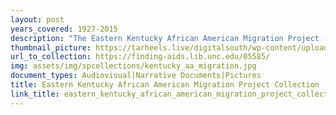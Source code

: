 ```yaml
---
layout: post
years_covered: 1927-2015
description: "The Eastern Kentucky African American Migration Project (EKAAMP) is a public humanities and archival collecting initiative directed by Karida Brown, an African American sociologist, in partnership with the Southern Historical Collection (SHC) at the University of North Carolina at Chapel Hill, an historically white institution. In 2013, the SHC joined Brown in her efforts to document a multi-generational African American community with familial ties to coal mining towns in Harlan County, Ky. The community which Brown studies has its origins in the coalfields of the Appalachian South and specifically the surrounding area of Lynch, Ky. Appalachia was a destination for thousands of African Americans, who left the rural deep South in the early twentieth century during the Great Migration. A company town, Lynch was established in 1917 by U.S. Coal and Coke Company, a subsidiary of U.S. Steel. The collection contains oral history interviews, photographs, copies of documents and artifacts related to coal miners in the mid-twentieth century, and community histories of Lynch, Ky. Karida Brown conducted the oral history interviews with African Americans whose families migrated from the coal camps of the Appalachian South to cities and suburbs across the country. Photographs from circa 1948 depict street scenes, residential areas, and coal mining facilities in Lynch, Ky., and also African American residents of Lynch, both adults and children. Copied documents include floor plans for company housing and a discharge report for a fired coal miner. Artifacts include a hard hat, goggles, and other work tools and safety accessories. Community histories describe the founding of the coal camp, the buildings and businesses in the company town of Lynch, schools, entertainment venues, and leisure activities."
thumbnail_picture: https://tarheels.live/digitalsouth/wp-content/uploads/sites/2464/2022/02/football_team.jpeg
url_to_collection: https://finding-aids.lib.unc.edu/05585/
img: assets/img/spcollections/kentucky_aa_migration.jpg
document_types: Audiovisual|Narrative Documents|Pictures
title: Eastern Kentucky African American Migration Project Collection
link_title: eastern_kentucky_african_american_migration_project_collection
---
```

